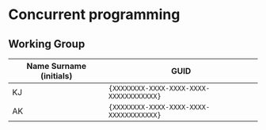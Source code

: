 # Concurrent programming

## Working Group

| Name Surname (initials) | GUID                                     |
| ----------------------- | ---------------------------------------- |
| KJ                      | `{XXXXXXXX-XXXX-XXXX-XXXX-XXXXXXXXXXXX}` |
| AK                      | `{XXXXXXXX-XXXX-XXXX-XXXX-XXXXXXXXXXXX}` |
